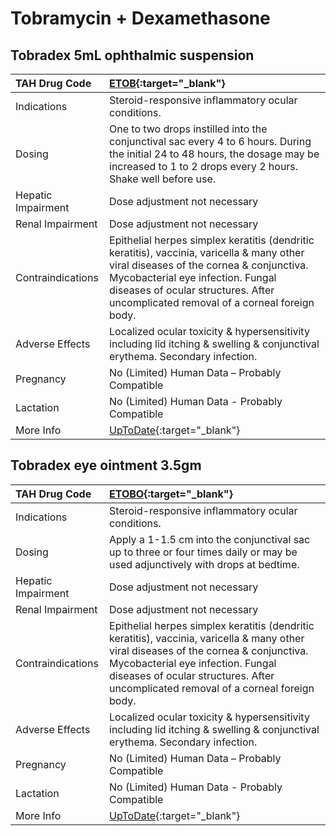 # Tobramycin + Dexamethasone

## Tobradex 5mL ophthalmic suspension

| TAH Drug Code      | [ETOB](https://www.tahsda.org.tw/drugs/hissearch.php?drug_code=ETOB){:target="_blank"}                                                                                                                                                                            |
|:-------------------|:------------------------------------------------------------------------------------------------------------------------------------------------------------------------------------------------------------------------------------------------------------------|
| Indications        | Steroid-responsive inflammatory ocular conditions.                                                                                                                                                                                                                |
| Dosing             | One to two drops instilled into the conjunctival sac every 4 to 6 hours. During the initial 24 to 48 hours, the dosage may be increased to 1 to 2 drops every 2 hours. Shake well before use.                                                                     |
| Hepatic Impairment | Dose adjustment not necessary                                                                                                                                                                                                                                     |
| Renal Impairment   | Dose adjustment not necessary                                                                                                                                                                                                                                     |
| Contraindications  | Epithelial herpes simplex keratitis (dendritic keratitis), vaccinia, varicella & many other viral diseases of the cornea & conjunctiva. Mycobacterial eye infection. Fungal diseases of ocular structures. After uncomplicated removal of a corneal foreign body. |
| Adverse Effects    | Localized ocular toxicity & hypersensitivity including lid itching & swelling & conjunctival erythema. Secondary infection.                                                                                                                                       |
| Pregnancy          | No (Limited) Human Data – Probably Compatible                                                                                                                                                                                                                     |
| Lactation          | No (Limited) Human Data - Probably Compatible                                                                                                                                                                                                                     |
| More Info          | [UpToDate](https://www.uptodate.com/contents/tobramycin-and-dexamethasone-drug-information){:target="_blank"}                                                                                                                                                     |

## Tobradex eye ointment 3.5gm

| TAH Drug Code      | [ETOBO](https://www.tahsda.org.tw/drugs/hissearch.php?drug_code=ETOBO){:target="_blank"}                                                                                                                                                                          |
|:-------------------|:------------------------------------------------------------------------------------------------------------------------------------------------------------------------------------------------------------------------------------------------------------------|
| Indications        | Steroid-responsive inflammatory ocular conditions.                                                                                                                                                                                                                |
| Dosing             | Apply a 1-1.5 cm into the conjunctival sac up to three or four times daily or may be used adjunctively with drops at bedtime.                                                                                                                                     |
| Hepatic Impairment | Dose adjustment not necessary                                                                                                                                                                                                                                     |
| Renal Impairment   | Dose adjustment not necessary                                                                                                                                                                                                                                     |
| Contraindications  | Epithelial herpes simplex keratitis (dendritic keratitis), vaccinia, varicella & many other viral diseases of the cornea & conjunctiva. Mycobacterial eye infection. Fungal diseases of ocular structures. After uncomplicated removal of a corneal foreign body. |
| Adverse Effects    | Localized ocular toxicity & hypersensitivity including lid itching & swelling & conjunctival erythema. Secondary infection.                                                                                                                                       |
| Pregnancy          | No (Limited) Human Data – Probably Compatible                                                                                                                                                                                                                     |
| Lactation          | No (Limited) Human Data - Probably Compatible                                                                                                                                                                                                                     |
| More Info          | [UpToDate](https://www.uptodate.com/contents/tobramycin-and-dexamethasone-drug-information){:target="_blank"}                                                                                                                                                     |

